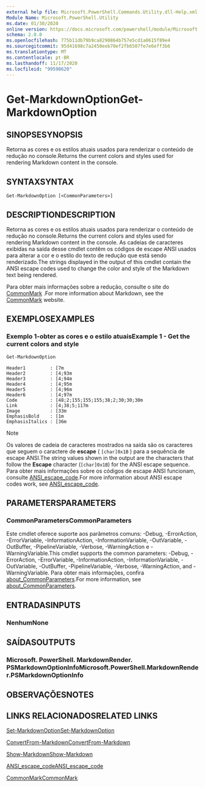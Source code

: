 ```yaml
---
external help file: Microsoft.PowerShell.Commands.Utility.dll-Help.xml
Module Name: Microsoft.PowerShell.Utility
ms.date: 01/30/2020
online version: https://docs.microsoft.com/powershell/module/Microsoft.PowerShell.Utility/Get-MarkdownOption?view=powershell-7.x.0&WT.mc_id=ps-gethelp
schema: 2.0.0
ms.openlocfilehash: 775b11db79b9ca8290864b757e5cd1a0615f89e4
ms.sourcegitcommit: 95d41698c7a2450eeb70ef2fb6507fe7e6eff3b6
ms.translationtype: MT
ms.contentlocale: pt-BR
ms.lasthandoff: 11/17/2020
ms.locfileid: "99598620"
---
```

# <span data-ttu-id="a2163-101">Get-MarkdownOption</span><span class="sxs-lookup"><span data-stu-id="a2163-101">Get-MarkdownOption</span></span>

## <span data-ttu-id="a2163-102">SINOPSE</span><span class="sxs-lookup"><span data-stu-id="a2163-102">SYNOPSIS</span></span>
<span data-ttu-id="a2163-103">Retorna as cores e os estilos atuais usados para renderizar o conteúdo de redução no console.</span><span class="sxs-lookup"><span data-stu-id="a2163-103">Returns the current colors and styles used for rendering Markdown content in the console.</span></span>

## <span data-ttu-id="a2163-104">SYNTAX</span><span class="sxs-lookup"><span data-stu-id="a2163-104">SYNTAX</span></span>

```
Get-MarkdownOption [<CommonParameters>]
```

## <span data-ttu-id="a2163-105">DESCRIPTION</span><span class="sxs-lookup"><span data-stu-id="a2163-105">DESCRIPTION</span></span>

<span data-ttu-id="a2163-106">Retorna as cores e os estilos atuais usados para renderizar o conteúdo de redução no console.</span><span class="sxs-lookup"><span data-stu-id="a2163-106">Returns the current colors and styles used for rendering Markdown content in the console.</span></span> <span data-ttu-id="a2163-107">As cadeias de caracteres exibidas na saída desse cmdlet contêm os códigos de escape ANSI usados para alterar a cor e o estilo do texto de redução que está sendo renderizado.</span><span class="sxs-lookup"><span data-stu-id="a2163-107">The strings displayed in the output of this cmdlet contain the ANSI escape codes used to change the color and style of the Markdown text being rendered.</span></span>

<span data-ttu-id="a2163-108">Para obter mais informações sobre a redução, consulte o site do [CommonMark](https://commonmark.org/) .</span><span class="sxs-lookup"><span data-stu-id="a2163-108">For more information about Markdown, see the [CommonMark](https://commonmark.org/) website.</span></span>

## <span data-ttu-id="a2163-109">EXEMPLOS</span><span class="sxs-lookup"><span data-stu-id="a2163-109">EXAMPLES</span></span>

### <span data-ttu-id="a2163-110">Exemplo 1-obter as cores e o estilo atuais</span><span class="sxs-lookup"><span data-stu-id="a2163-110">Example 1 - Get the current colors and style</span></span>

```powershell
Get-MarkdownOption
```

```Output
Header1         : [7m
Header2         : [4;93m
Header3         : [4;94m
Header4         : [4;95m
Header5         : [4;96m
Header6         : [4;97m
Code            : [48;2;155;155;155;38;2;30;30;30m
Link            : [4;38;5;117m
Image           : [33m
EmphasisBold    : [1m
EmphasisItalics : [36m
```

> [!NOTE]
> <span data-ttu-id="a2163-111">Os valores de cadeia de caracteres mostrados na saída são os caracteres que seguem o caractere de **escape** ( `[char]0x1B` ) para a sequência de escape ANSI.</span><span class="sxs-lookup"><span data-stu-id="a2163-111">The string values shown in the output are the characters that follow the **Escape** character (`[char]0x1B`) for the ANSI escape sequence.</span></span> <span data-ttu-id="a2163-112">Para obter mais informações sobre os códigos de escape ANSI funcionam, consulte [ANSI_escape_code](https://en.wikipedia.org/wiki/ANSI_escape_code).</span><span class="sxs-lookup"><span data-stu-id="a2163-112">For more information about ANSI escape codes work, see [ANSI_escape_code](https://en.wikipedia.org/wiki/ANSI_escape_code).</span></span>

## <span data-ttu-id="a2163-113">PARAMETERS</span><span class="sxs-lookup"><span data-stu-id="a2163-113">PARAMETERS</span></span>

### <span data-ttu-id="a2163-114">CommonParameters</span><span class="sxs-lookup"><span data-stu-id="a2163-114">CommonParameters</span></span>

<span data-ttu-id="a2163-115">Este cmdlet oferece suporte aos parâmetros comuns: -Debug, -ErrorAction, -ErrorVariable, -InformationAction, -InformationVariable, -OutVariable, -OutBuffer, -PipelineVariable, -Verbose, -WarningAction e -WarningVariable.</span><span class="sxs-lookup"><span data-stu-id="a2163-115">This cmdlet supports the common parameters: -Debug, -ErrorAction, -ErrorVariable, -InformationAction, -InformationVariable, -OutVariable, -OutBuffer, -PipelineVariable, -Verbose, -WarningAction, and -WarningVariable.</span></span> <span data-ttu-id="a2163-116">Para obter mais informações, confira [about_CommonParameters](https://go.microsoft.com/fwlink/?LinkID=113216).</span><span class="sxs-lookup"><span data-stu-id="a2163-116">For more information, see [about_CommonParameters](https://go.microsoft.com/fwlink/?LinkID=113216).</span></span>

## <span data-ttu-id="a2163-117">ENTRADAS</span><span class="sxs-lookup"><span data-stu-id="a2163-117">INPUTS</span></span>

### <span data-ttu-id="a2163-118">Nenhum</span><span class="sxs-lookup"><span data-stu-id="a2163-118">None</span></span>

## <span data-ttu-id="a2163-119">SAÍDAS</span><span class="sxs-lookup"><span data-stu-id="a2163-119">OUTPUTS</span></span>

### <span data-ttu-id="a2163-120">Microsoft. PowerShell. MarkdownRender. PSMarkdownOptionInfo</span><span class="sxs-lookup"><span data-stu-id="a2163-120">Microsoft.PowerShell.MarkdownRender.PSMarkdownOptionInfo</span></span>

## <span data-ttu-id="a2163-121">OBSERVAÇÕES</span><span class="sxs-lookup"><span data-stu-id="a2163-121">NOTES</span></span>

## <span data-ttu-id="a2163-122">LINKS RELACIONADOS</span><span class="sxs-lookup"><span data-stu-id="a2163-122">RELATED LINKS</span></span>

[<span data-ttu-id="a2163-123">Set-MarkdownOption</span><span class="sxs-lookup"><span data-stu-id="a2163-123">Set-MarkdownOption</span></span>](Set-MarkdownOption.md)

[<span data-ttu-id="a2163-124">ConvertFrom-Markdown</span><span class="sxs-lookup"><span data-stu-id="a2163-124">ConvertFrom-Markdown</span></span>](ConvertFrom-Markdown.md)

[<span data-ttu-id="a2163-125">Show-Markdown</span><span class="sxs-lookup"><span data-stu-id="a2163-125">Show-Markdown</span></span>](Show-Markdown.md)

[<span data-ttu-id="a2163-126">ANSI_escape_code</span><span class="sxs-lookup"><span data-stu-id="a2163-126">ANSI_escape_code</span></span>](https://en.wikipedia.org/wiki/ANSI_escape_code)

[<span data-ttu-id="a2163-127">CommonMark</span><span class="sxs-lookup"><span data-stu-id="a2163-127">CommonMark</span></span>](https://commonmark.org/)

